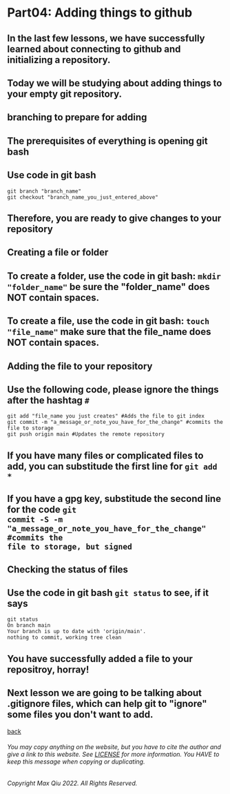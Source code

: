 # Part04: Adding things to github
## In the last few lessons, we have successfully learned about connecting to github and initializing a repository.
## Today we will be studying about adding things to your empty git repository.
## **branching to prepare for adding**
## The prerequisites of everything is opening git bash
## Use code in git bash 

    git branch "branch_name"
    git checkout "branch_name_you_just_entered_above"

## Therefore, you are ready to give changes to your repository

## **Creating a file or folder**
## To create a folder, use the code in git bash: <code>mkdir "folder_name"</code> be sure the "folder_name" does NOT contain spaces.
## To create a file, use the code in git bash: <code>touch "file_name"</code> make sure that the file_name does NOT contain spaces.

## **Adding the file to your repository**
## Use the following code, please ignore the things after the hashtag <code>#</code>

    git add "file_name you just creates" #Adds the file to git index
    git commit -m "a_message_or_note_you_have_for_the_change" #commits the file to storage
    git push origin main #Updates the remote repository

## If you have many files or complicated files to add, you can substitude the first line for <code>git add *</code>
## If you have a gpg key, substitude the second line for the code <code>git commit -S -m "a_message_or_note_you_have_for_the_change" #commits the file to storage, but signed</code> 

## **Checking the status of files**
## Use the code in git bash <code>git status</code> to see, if it says

    git status
    On branch main
    Your branch is up to date with 'origin/main'.
    nothing to commit, working tree clean

## You have successfully added a file to your repositroy, horray!

## Next lesson we are going to be talking about .gitignore files, which can help git to "ignore" some files you don't want to add.


[back](https://qqiumax.github.io/home/)



###### You may copy anything on the website, but you have to cite the author and give a link to this website. See [LICENSE](https://qqiumax.github.io/LICENSE) for more information. You HAVE to keep this message when copying or duplicating.

###### Copyright Max Qiu 2022. All Rights Reserved.